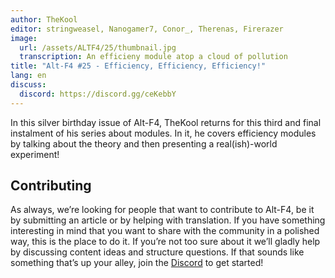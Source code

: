 ```yaml
---
author: TheKool
editor: stringweasel, Nanogamer7, Conor_, Therenas, Firerazer
image:
  url: /assets/ALTF4/25/thumbnail.jpg
  transcription: An efficieny module atop a cloud of pollution
title: "Alt-F4 #25 - Efficiency, Efficiency, Efficiency!"
lang: en
discuss:
  discord: https://discord.gg/ceKebbY
---
```


In this silver birthday issue of Alt-F4, TheKool returns for this third and final instalment of his series about modules. In it, he covers efficiency modules by talking about the theory and then presenting a real(ish)-world experiment!

## Contributing

As always, we’re looking for people that want to contribute to Alt-F4, be it by submitting an article or by helping with translation. If you have something interesting in mind that you want to share with the community in a polished way, this is the place to do it. If you’re not too sure about it we’ll gladly help by discussing content ideas and structure questions. If that sounds like something that’s up your alley, join the [Discord](https://discord.gg/nxnCFkb) to get started!
